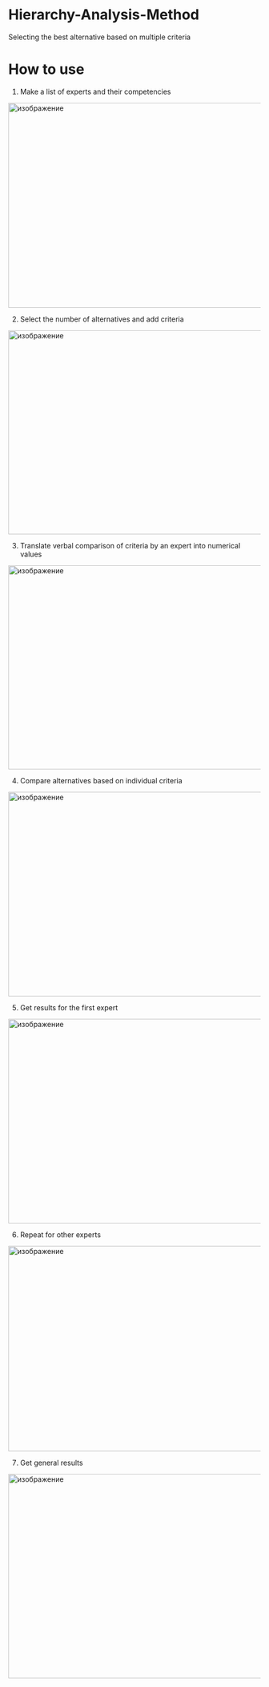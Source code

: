 # Hierarchy-Analysis-Method
Selecting the best alternative based on multiple criteria
# How to use
1. Make a list of experts and their competencies
<img width="511" height="409" alt="изображение" src="https://github.com/user-attachments/assets/bb2ea6d3-9c0e-45d9-8a31-83f29b3ee38e" />


2. Select the number of alternatives and add criteria
<img width="510" height="407" alt="изображение" src="https://github.com/user-attachments/assets/82145696-c1b8-4701-acfa-58c490936d18" />


3. Translate verbal comparison of criteria by an expert into numerical values
<img width="511" height="407" alt="изображение" src="https://github.com/user-attachments/assets/b4a5687f-a494-42f0-9d17-3109ff2b8da7" />


4. Compare alternatives based on individual criteria
<img width="509" height="408" alt="изображение" src="https://github.com/user-attachments/assets/5119452f-6135-496c-be9b-161d1d33d1ec" />


5. Get results for the first expert
<img width="509" height="408" alt="изображение" src="https://github.com/user-attachments/assets/dbaec5b3-a8aa-487d-97e3-37a5106e4903" />


6. Repeat for other experts
<img width="510" height="410" alt="изображение" src="https://github.com/user-attachments/assets/dad0a9de-7cd8-4ad7-bb91-b09eeb0691ea" />


7. Get general results
<img width="507" height="408" alt="изображение" src="https://github.com/user-attachments/assets/bd8c6b79-a4dd-42eb-93ce-8b6407146b98" />
